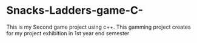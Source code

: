 # Snacks-Ladders-game-C-
This is my Second game project  using c++. This gamming project creates for my project exhibition in 1st year end semester
